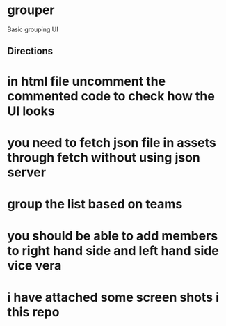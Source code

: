 # grouper
Basic grouping UI

Directions
-------------
# in html file uncomment the commented code to check how the UI looks
# you need to fetch json file in assets through fetch without using json server
# group the list based on teams
# you should be able to add members to right hand side and left hand side vice vera
# i have attached some screen shots i this repo
